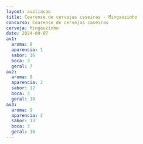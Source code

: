 ```yaml
---
layout: avaliacao
title: Cearense de cervejas caseiras - Mingauzinho
concurso: Cearense de cervejas caseiras 
cerveja: Mingauzinho
date: 2024-09-07
av1:
  aroma: 8
  aparencia: 1
  sabor: 16
  boca: 3
  geral: 7
av2:
  aroma: 8
  aparencia: 2
  sabor: 12
  boca: 3
  geral: 10
av3:
  aroma: 9
  aparencia: 2
  sabor: 13
  boca: 3
  geral: 10
---
```



